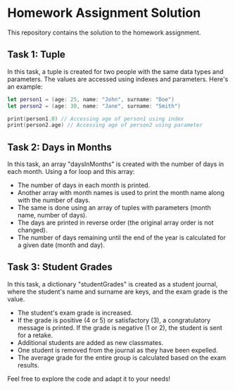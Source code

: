 # Homework Assignment Solution

This repository contains the solution to the homework assignment.

## Task 1: Tuple

In this task, a tuple is created for two people with the same data types and parameters. The values are accessed using indexes and parameters. Here's an example:

```swift
let person1 = (age: 25, name: "John", surname: "Doe")
let person2 = (age: 30, name: "Jane", surname: "Smith")

print(person1.0) // Accessing age of person1 using index
print(person2.age) // Accessing age of person2 using parameter
```

## Task 2: Days in Months

In this task, an array "daysInMonths" is created with the number of days in each month. Using a for loop and this array:

- The number of days in each month is printed.
- Another array with month names is used to print the month name along with the number of days.
- The same is done using an array of tuples with parameters (month name, number of days).
- The days are printed in reverse order (the original array order is not changed).
- The number of days remaining until the end of the year is calculated for a given date (month and day).

## Task 3: Student Grades

In this task, a dictionary "studentGrades" is created as a student journal, where the student's name and surname are keys, and the exam grade is the value.

- The student's exam grade is increased.
- If the grade is positive (4 or 5) or satisfactory (3), a congratulatory message is printed. If the grade is negative (1 or 2), the student is sent for a retake.
- Additional students are added as new classmates.
- One student is removed from the journal as they have been expelled.
- The average grade for the entire group is calculated based on the exam results.

Feel free to explore the code and adapt it to your needs!

```
